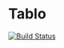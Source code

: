 # Tablo

[![Build Status](https://travis-ci.org/dmbates/Tablo.jl.svg?branch=master)](https://travis-ci.org/dmbates/Tablo.jl)
